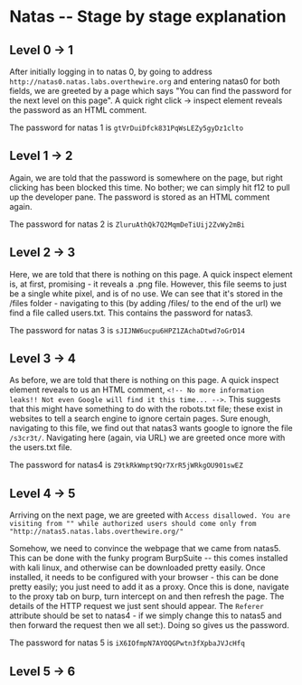 # Natas -- Stage by stage explanation

## Level 0 -> 1
After initially logging in to natas 0, by going to address `http://natas0.natas.labs.overthewire.org` and entering natas0 for both fields, we are greeted by a page which says "You can find the password for the next level on this page". 
A quick right click -> inspect element reveals the password as an HTML comment.

The password for natas 1 is ` gtVrDuiDfck831PqWsLEZy5gyDz1clto `

## Level 1 -> 2
Again, we are told that the password is somewhere on the page, but right clicking has been blocked this time. No bother; we can simply hit f12 to pull up the developer pane. 
The password is stored as an HTML comment again.

The password for natas 2 is ` ZluruAthQk7Q2MqmDeTiUij2ZvWy2mBi `

## Level 2 -> 3
Here, we are told that there is nothing on this page. A quick inspect element is, at first, promising - it reveals a .png file.
However, this file seems to just be a single white pixel, and is of no use. We can see that it's stored in the /files folder - navigating to this (by adding /files/ to the end of the url) we find a file called users.txt.
This contains the password for natas3.

The password for natas 3 is ` sJIJNW6ucpu6HPZ1ZAchaDtwd7oGrD14 `

## Level 3 -> 4
As before, we are told that there is nothing on this page. A quick inspect element reveals to us an HTML comment, `<!-- No more information leaks!! Not even Google will find it this time... -->`.
This suggests that this might have something to do with the robots.txt file; these exist in websites to tell a search engine to ignore certain pages.
Sure enough, navigating to this file, we find out that natas3 wants google to ignore the file `/s3cr3t/`. Navigating here (again, via URL) we are greeted once more with the users.txt file.

The password for natas4 is ` Z9tkRkWmpt9Qr7XrR5jWRkgOU901swEZ `

## Level 4 -> 5
Arriving on the next page, we are greeted with `Access disallowed. You are visiting from "" while authorized users should come only from "http://natas5.natas.labs.overthewire.org/" `

Somehow, we need to convince the webpage that we came from natas5. This can be done with the funky program BurpSuite -- this comes installed with kali linux, and otherwise can be downloaded pretty easily. 
Once installed, it needs to be configured with your browser - this can be done pretty easily; you just need to add it as a proxy.
Once this is done, navigate to the proxy tab on burp, turn intercept on and then refresh the page. The details of the HTTP request we just sent should appear.
The `Referer` attribute should be set to natas4 - if we simply change this to natas5 and then forward the request then we all set:). Doing so gives us the password.

The password for natas 5 is ` iX6IOfmpN7AYOQGPwtn3fXpbaJVJcHfq `

## Level 5 -> 6


